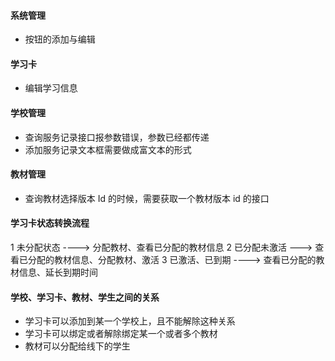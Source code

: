 #### 系统管理

- 按钮的添加与编辑

#### 学习卡

- 编辑学习信息

#### 学校管理

- 查询服务记录接口报参数错误，参数已经都传递
- 添加服务记录文本框需要做成富文本的形式

#### 教材管理

- 查询教材选择版本 Id 的时候，需要获取一个教材版本 id 的接口

#### 学习卡状态转换流程

1 未分配状态 ----> 分配教材、查看已分配的教材信息
2 已分配未激活 ---> 查看已分配的教材信息、分配教材、激活
3 已激活、已到期 ----> 查看已分配的教材信息、延长到期时间

#### 学校、学习卡、教材、学生之间的关系

- 学习卡可以添加到某一个学校上，且不能解除这种关系
- 学习卡可以绑定或者解除绑定某一个或者多个教材
- 教材可以分配给线下的学生
